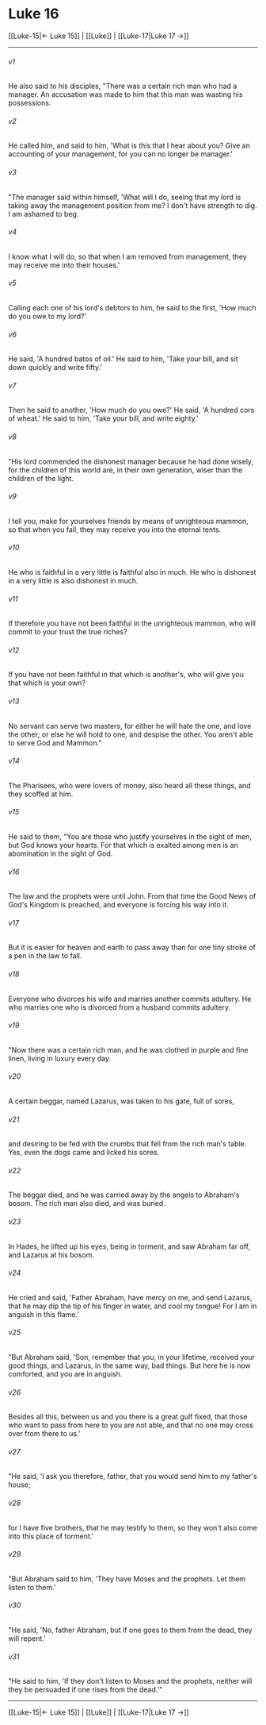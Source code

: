 # Luke 16

[[Luke-15|← Luke 15]] | [[Luke]] | [[Luke-17|Luke 17 →]]
***



###### v1 
He also said to his disciples, "There was a certain rich man who had a manager. An accusation was made to him that this man was wasting his possessions. 

###### v2 
He called him, and said to him, 'What is this that I hear about you? Give an accounting of your management, for you can no longer be manager.' 

###### v3 
"The manager said within himself, 'What will I do, seeing that my lord is taking away the management position from me? I don't have strength to dig. I am ashamed to beg. 

###### v4 
I know what I will do, so that when I am removed from management, they may receive me into their houses.' 

###### v5 
Calling each one of his lord's debtors to him, he said to the first, 'How much do you owe to my lord?' 

###### v6 
He said, 'A hundred batos of oil.' He said to him, 'Take your bill, and sit down quickly and write fifty.' 

###### v7 
Then he said to another, 'How much do you owe?' He said, 'A hundred cors of wheat.' He said to him, 'Take your bill, and write eighty.' 

###### v8 
"His lord commended the dishonest manager because he had done wisely, for the children of this world are, in their own generation, wiser than the children of the light. 

###### v9 
I tell you, make for yourselves friends by means of unrighteous mammon, so that when you fail, they may receive you into the eternal tents. 

###### v10 
He who is faithful in a very little is faithful also in much. He who is dishonest in a very little is also dishonest in much. 

###### v11 
If therefore you have not been faithful in the unrighteous mammon, who will commit to your trust the true riches? 

###### v12 
If you have not been faithful in that which is another's, who will give you that which is your own? 

###### v13 
No servant can serve two masters, for either he will hate the one, and love the other; or else he will hold to one, and despise the other. You aren't able to serve God and Mammon." 

###### v14 
The Pharisees, who were lovers of money, also heard all these things, and they scoffed at him. 

###### v15 
He said to them, "You are those who justify yourselves in the sight of men, but God knows your hearts. For that which is exalted among men is an abomination in the sight of God. 

###### v16 
The law and the prophets were until John. From that time the Good News of God's Kingdom is preached, and everyone is forcing his way into it. 

###### v17 
But it is easier for heaven and earth to pass away than for one tiny stroke of a pen in the law to fall. 

###### v18 
Everyone who divorces his wife and marries another commits adultery. He who marries one who is divorced from a husband commits adultery. 

###### v19 
"Now there was a certain rich man, and he was clothed in purple and fine linen, living in luxury every day. 

###### v20 
A certain beggar, named Lazarus, was taken to his gate, full of sores, 

###### v21 
and desiring to be fed with the crumbs that fell from the rich man's table. Yes, even the dogs came and licked his sores. 

###### v22 
The beggar died, and he was carried away by the angels to Abraham's bosom. The rich man also died, and was buried. 

###### v23 
In Hades, he lifted up his eyes, being in torment, and saw Abraham far off, and Lazarus at his bosom. 

###### v24 
He cried and said, 'Father Abraham, have mercy on me, and send Lazarus, that he may dip the tip of his finger in water, and cool my tongue! For I am in anguish in this flame.' 

###### v25 
"But Abraham said, 'Son, remember that you, in your lifetime, received your good things, and Lazarus, in the same way, bad things. But here he is now comforted, and you are in anguish. 

###### v26 
Besides all this, between us and you there is a great gulf fixed, that those who want to pass from here to you are not able, and that no one may cross over from there to us.' 

###### v27 
"He said, 'I ask you therefore, father, that you would send him to my father's house; 

###### v28 
for I have five brothers, that he may testify to them, so they won't also come into this place of torment.' 

###### v29 
"But Abraham said to him, 'They have Moses and the prophets. Let them listen to them.' 

###### v30 
"He said, 'No, father Abraham, but if one goes to them from the dead, they will repent.' 

###### v31 
"He said to him, 'If they don't listen to Moses and the prophets, neither will they be persuaded if one rises from the dead.'"

***
[[Luke-15|← Luke 15]] | [[Luke]] | [[Luke-17|Luke 17 →]]
